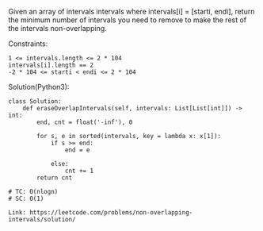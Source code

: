 Given an array of intervals intervals where intervals[i] = [starti, endi], return the minimum number of intervals you need to remove to make the rest of the intervals non-overlapping.

Constraints:
```
1 <= intervals.length <= 2 * 104
intervals[i].length == 2
-2 * 104 <= starti < endi <= 2 * 104
```
Solution(Python3):
```
class Solution:
    def eraseOverlapIntervals(self, intervals: List[List[int]]) -> int:
        end, cnt = float('-inf'), 0
        
        for s, e in sorted(intervals, key = lambda x: x[1]):
            if s >= end:
                end = e
                
            else:
                cnt += 1
        return cnt
        
# TC: O(nlogn)
# SC: O(1)

```
```
Link: https://leetcode.com/problems/non-overlapping-intervals/solution/
```

